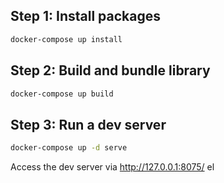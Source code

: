 ## Step 1: Install packages

```sh
docker-compose up install
```

## Step 2: Build and bundle library

```sh
docker-compose up build
```

## Step 3: Run a dev server

```sh
docker-compose up -d serve
```

Access the dev server via http://127.0.0.1:8075/
el
